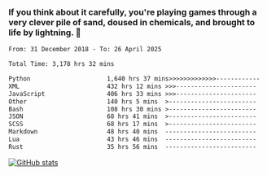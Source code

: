 ### If you think about it carefully, you're playing games through a very clever pile of sand, doused in chemicals, and brought to life by lightning.  👋


<!--START_SECTION:waka-->

```txt
From: 31 December 2018 - To: 26 April 2025

Total Time: 3,178 hrs 32 mins

Python                     1,640 hrs 37 mins>>>>>>>>>>>>>------------   51.61 %
XML                        432 hrs 12 mins >>>----------------------   13.60 %
JavaScript                 406 hrs 33 mins >>>----------------------   12.79 %
Other                      140 hrs 5 mins  >------------------------   04.41 %
Bash                       108 hrs 30 mins >------------------------   03.41 %
JSON                       68 hrs 41 mins  >------------------------   02.16 %
SCSS                       68 hrs 17 mins  >------------------------   02.15 %
Markdown                   48 hrs 40 mins  -------------------------   01.53 %
Lua                        43 hrs 46 mins  -------------------------   01.38 %
Rust                       35 hrs 56 mins  -------------------------   01.13 %
```

<!--END_SECTION:waka-->

[![GitHub stats](https://github-readme-stats.vercel.app/api?username=XenophonLXH&show_icons=true&theme=dark)](https://github.com/anuraghazra/github-readme-stats)
